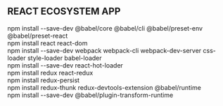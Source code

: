 ## REACT ECOSYSTEM APP

npm install --save-dev @babel/core @babel/cli @babel/preset-env @babel/preset-react <br/>
npm install react react-dom<br/>
npm install --save-dev webpack webpack-cli webpack-dev-server css-loader style-loader babel-loader<br/>
npm install --save-dev react-hot-loader<br/>
npm install redux react-redux<br/>
npm install redux-persist<br/>
npm install redux-thunk redux-devtools-extension @babel/runtime<br/>
npm install --save-dev @babel/plugin-transform-runtime<br/>
